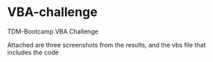 # VBA-challenge
TDM-Bootcamp VBA Challenge

Attached are three screenshots from the results, and the vbs file that includes the code
